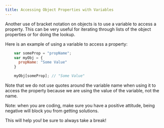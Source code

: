 ```yaml
---
title: Accessing Object Properties with Variables
---
```

Another use of bracket notation on objects is to use a variable to access a property. This can be very useful for iterating through lists of the object properties or for doing the lookup.

Here is an example of using a variable to access a property:

```js
    var someProp = "propName";
    var myObj = {
      propName: "Some Value"
    }

    myObj[someProp]; // "Some Value"
```

Note that we do not use quotes around the variable name when using it to access the property because we are using the value of the variable, not the name.

Note: when you are coding, make sure you have a positive attitude, being negative will block you from getting solutions.

This will help you! be sure to always take a break!
